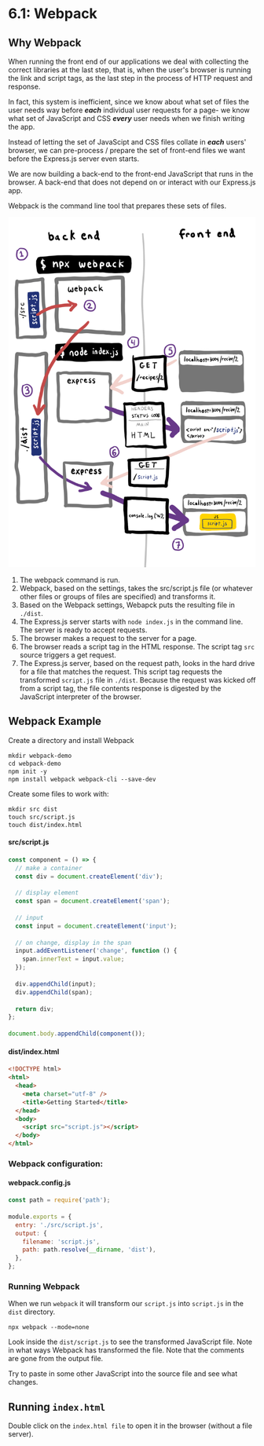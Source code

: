 # 6.1: Webpack

## Why Webpack

When running the front end of our applications we deal with collecting the correct libraries at the last step, that is, when the user's browser is running the link and script tags, as the last step in the process of HTTP request and response.

In fact, this system is inefficient, since we know about what set of files the user needs way before _**each**_ individual user requests for a page- we know what set of JavaScript and CSS _**every**_ user needs when we finish writing the app.

Instead of letting the set of JavaScipt and CSS files collate in _**each**_ users' browser, we can pre-process / prepare the set of front-end files we want before the Express.js server even starts.

We are now building a back-end to the front-end JavaScript that runs in the browser. A back-end that does not depend on or interact with our Express.js app.

Webpack is the command line tool that prepares these sets of files.

![](../../.gitbook/assets/webpack-good.jpg)

1. The webpack command is run.
2. Webpack, based on the settings, takes the src/script.js file \(or whatever other files or groups of files are specified\) and transforms it.
3. Based on the Webpack settings, Webapck puts the resulting file in `./dist`.
4. The Express.js server starts with `node index.js` in the command line. The server is ready to accept requests.
5. The browser makes a request to the server for a page.
6. The browser reads a script tag in the HTML response. The script tag `src` source triggers a get request.
7. The Express.js server, based on the request path, looks in the hard drive for a file that matches the request. This script tag requests the transformed `script.js` file in `./dist`. Because the request was kicked off from a script tag, the file contents response is digested by the JavaScript interpreter of the browser.

## Webpack Example

Create a directory and install Webpack

```text
mkdir webpack-demo
cd webpack-demo
npm init -y
npm install webpack webpack-cli --save-dev
```

Create some files to work with:

```text
mkdir src dist
touch src/script.js
touch dist/index.html
```

#### src/script.js

```js
const component = () => {
  // make a container
  const div = document.createElement('div');

  // display element
  const span = document.createElement('span');

  // input
  const input = document.createElement('input');

  // on change, display in the span
  input.addEventListener('change', function () {
    span.innerText = input.value;
  });

  div.appendChild(input);
  div.appendChild(span);

  return div;
};

document.body.appendChild(component());
```

#### dist/index.html

```html
<!DOCTYPE html>
<html>
  <head>
    <meta charset="utf-8" />
    <title>Getting Started</title>
  </head>
  <body>
    <script src="script.js"></script>
  </body>
</html>
```

### Webpack configuration:

#### webpack.config.js

```js
const path = require('path');

module.exports = {
  entry: './src/script.js',
  output: {
    filename: 'script.js',
    path: path.resolve(__dirname, 'dist'),
  },
};
```

### Running Webpack

When we run `webpack` it will transform our `script.js` into `script.js` in the `dist` directory.

```text
npx webpack --mode=none
```

Look inside the `dist/script.js` to see the transformed JavaScript file. Note in what ways Webpack has transformed the file. Note that the comments are gone from the output file.

Try to paste in some other JavaScript into the source file and see what changes.

## Running `index.html`

Double click on the `index.html file` to open it in the browser \(without a file server\).
